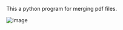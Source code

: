 This a python program for merging pdf files.

![image](https://github.com/user-attachments/assets/50a80903-874c-45fa-9428-c35ccaf184d0)
